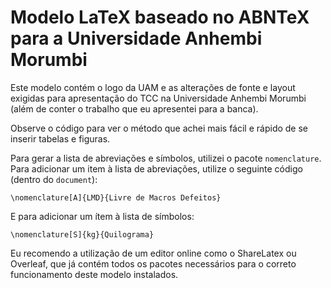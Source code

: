 # Modelo LaTeX baseado no ABNTeX para a Universidade Anhembi Morumbi

Este modelo contém o logo da UAM e as alterações de fonte e layout exigidas para apresentação do TCC na Universidade Anhembi Morumbi (além de conter o trabalho que eu apresentei para a banca).

Observe o código para ver o método que achei mais fácil e rápido de se inserir tabelas e figuras.

Para gerar a lista de abreviações e símbolos, utilizei o pacote `nomenclature`. Para adicionar um item à lista de abreviações, utilize o seguinte código (dentro do `document`):

`\nomenclature[A]{LMD}{Livre de Macros Defeitos}`

E para adicionar um ítem à lista de símbolos:

`\nomenclature[S]{kg}{Quilograma}`

Eu recomendo a utilização de um editor online como o ShareLatex ou Overleaf, que já contém todos os pacotes necessários para o correto funcionamento deste modelo instalados.
